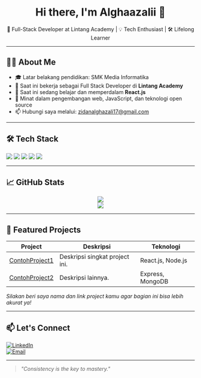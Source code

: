 <h1 align="center">Hi there, I'm Alghaazalii 👋</h1>

<p align="center">
  🔭 Full-Stack Developer at Lintang Academy | 💡 Tech Enthusiast | 🛠️ Lifelong Learner  
</p>

---

## 🧑‍💻 About Me

- 🎓 Latar belakang pendidikan: SMK Media Informatika  
- 💼 Saat ini bekerja sebagai Full Stack Developer di **Lintang Academy**  
- 🌱 Saat ini sedang belajar dan memperdalam **React.js**  
- 🧠 Minat dalam pengembangan web, JavaScript, dan teknologi open source  
- 📫 Hubungi saya melalui: [zidanalghazali17@gmail.com](mailto:zidanalghazali17@gmail.com)

---

## 🛠️ Tech Stack

<div align="left">
  <img src="https://img.shields.io/badge/Code-JavaScript-informational?style=flat&logo=javascript&color=F7DF1E&logoColor=000" />
  <img src="https://img.shields.io/badge/Frontend-React-informational?style=flat&logo=react&color=61DAFB" />
  <img src="https://img.shields.io/badge/Backend-Node.js-informational?style=flat&logo=node.js&color=339933" />
  <img src="https://img.shields.io/badge/Styling-TailwindCSS-informational?style=flat&logo=tailwindcss&color=38B2AC" />
  <img src="https://img.shields.io/badge/Database-MongoDB-informational?style=flat&logo=mongodb&color=47A248" />
</div>

---

## 📈 GitHub Stats

<div align="center">
  <img src="https://github-readme-stats.vercel.app/api?username=alghaazalii&show_icons=true&theme=default&hide_title=false" />
  <br />
  <img src="https://github-readme-streak-stats.herokuapp.com/?user=alghaazalii&theme=default" />
</div>

---

## 📌 Featured Projects

| Project | Deskripsi | Teknologi |
|--------|-----------|-----------|
| [ContohProject1](https://github.com/alghaazalii/ContohProject1) | Deskripsi singkat project ini. | React.js, Node.js |
| [ContohProject2](https://github.com/alghaazalii/ContohProject2) | Deskripsi lainnya. | Express, MongoDB |

*Silakan beri saya nama dan link project kamu agar bagian ini bisa lebih akurat ya!*

---

## 📫 Let's Connect

[![LinkedIn](https://img.shields.io/badge/LinkedIn-Alghaazalii-blue?style=flat&logo=linkedin)](https://linkedin.com/in/USERNAME)  
[![Email](https://img.shields.io/badge/Email-Kirim%20Email-red?style=flat&logo=gmail)](mailto:alghaazalii@example.com)

---

> *"Consistency is the key to mastery."*

